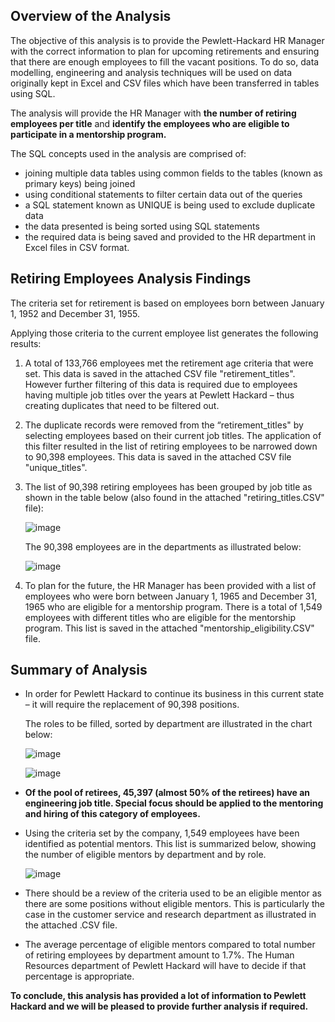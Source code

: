 ## Overview of the Analysis

The objective of this analysis is to provide the Pewlett-Hackard HR Manager with the correct information to plan for upcoming retirements and ensuring that there are enough employees to fill the vacant positions.
To do so, data modelling, engineering and analysis techniques will be used on data originally kept in Excel and CSV files which have been transferred in tables using SQL.

The analysis will provide the HR Manager with **the number of retiring employees per title** and **identify the employees who are eligible to participate in a mentorship program.**

The SQL concepts used in the analysis are comprised of:
- joining multiple data tables using common fields to the tables (known as primary keys) being joined
- using conditional statements to filter certain data out of the queries
- a SQL statement known as UNIQUE is being used to exclude duplicate data
- the data presented is being sorted using SQL statements
- the required data is being saved and provided to the HR department in Excel files in CSV  format.

## Retiring Employees Analysis Findings

The criteria set for retirement is based on employees born between January 1, 1952 and December 31, 1955. 

Applying those criteria to the current employee list generates the following results:

1.  A total of 133,766 employees met the retirement age criteria that were set. 
    This data is saved in the attached CSV file "retirement_titles". 
    However further filtering of this data is required due to employees having multiple job titles over the years at Pewlett Hackard – thus creating duplicates that need to be filtered out.
    

2. The duplicate records were removed from the “retirement_titles" by selecting employees based on their current job titles. The application of this filter resulted in the list of retiring employees to be narrowed down to 90,398 employees. 
    This data is saved in the attached CSV file "unique_titles".
   
   
3. The list of 90,398 retiring employees has been grouped by job title as shown in the table below (also found in the attached "retiring_titles.CSV" file):
     
     ![image](https://user-images.githubusercontent.com/82583576/121682005-8247b580-ca89-11eb-999b-b308c021c8c9.png)

    The 90,398 employees are in the departments as illustrated below:
    
    ![image](https://user-images.githubusercontent.com/82583576/121755629-a9cc6b80-cae5-11eb-91a7-462428096d18.png)


    

4.  To plan for the future, the HR Manager has been provided with a list of employees who were born between January 1, 1965 and December 31, 1965 who are eligible for a mentorship program. There is a total of 1,549 employees with different titles who are eligible for the mentorship program.
    This list is saved in the attached "mentorship_eligibility.CSV" file.
    
    
## Summary of Analysis
   
   - In order for Pewlett Hackard to continue its business in this current state – it will require the replacement of 90,398 positions.
   
     The roles to be filled, sorted by department are illustrated in the chart below:
   
     ![image](https://user-images.githubusercontent.com/82583576/121759939-223b2880-caf6-11eb-9512-ff25478fcaab.png)
   
     ![image](https://user-images.githubusercontent.com/82583576/121759960-3ed76080-caf6-11eb-96eb-a7a7e8ac8009.png)

  - **Of the pool of retirees, 45,397 (almost 50% of the retirees) have an engineering job title. Special focus should be applied to the mentoring and hiring of this category of employees.**
    
  - Using the criteria set by the company, 1,549 employees have been identified as potential mentors. This list is summarized below, showing the number of eligible mentors by department and by role.
    
     ![image](https://user-images.githubusercontent.com/82583576/121759378-6da00780-caf3-11eb-9474-52a530333327.png)
     
   - There should be a review of the criteria used to be an eligible mentor as there are some positions without eligible mentors. This is particularly the case in the customer service and research department as illustrated in the attached  .CSV file.
   
   - The average percentage of eligible mentors compared to total number of retiring employees by department amount to 1.7%. The Human Resources department of Pewlett Hackard will have to decide if that percentage is appropriate.    
   
**To conclude, this analysis has provided a lot of information to Pewlett Hackard and we will be pleased to provide further analysis if required.**











